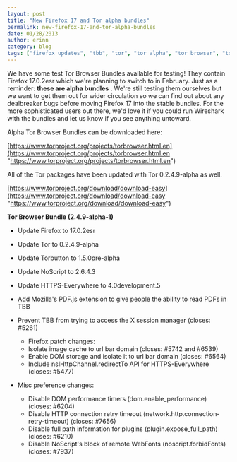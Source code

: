 ```yaml
---
layout: post
title: "New Firefox 17 and Tor alpha bundles"
permalink: new-firefox-17-and-tor-alpha-bundles
date: 01/28/2013
author: erinn
category: blog
tags: ["firefox updates", "tbb", "tor", "tor alpha", "tor browser", "tor browser bundle"]
---
```


We have some test Tor Browser Bundles available for testing! They contain Firefox 17.0.2esr which we're planning to switch to in February. Just as a reminder: **these are alpha bundles** . We're still testing them ourselves but we want to get them out for wider circulation so we can find out about any dealbreaker bugs before moving Firefox 17 into the stable bundles. For the more sophisticated users out there, we'd love it if you could run Wireshark with the bundles and let us know if you see anything untoward.

Alpha Tor Browser Bundles can be downloaded here:

[https://www.torproject.org/projects/torbrowser.html.en](https://www.torproject.org/projects/torbrowser.html.en "https://www.torproject.org/projects/torbrowser.html.en")

All of the Tor packages have been updated with Tor 0.2.4.9-alpha as well.

[https://www.torproject.org/download/download-easy](https://www.torproject.org/download/download-easy "https://www.torproject.org/download/download-easy")

**Tor Browser Bundle (2.4.9-alpha-1)**

- Update Firefox to 17.0.2esr
- Update Tor to 0.2.4.9-alpha
- Update Torbutton to 1.5.0pre-alpha
- Update NoScript to 2.6.4.3
- Update HTTPS-Everywhere to 4.0development.5
- Add Mozilla's PDF.js extension to give people the ability to read PDFs in  
 TBB
- Prevent TBB from trying to access the X session manager (closes: #5261)

  - Firefox patch changes:
  - Isolate image cache to url bar domain (closes: #5742 and #6539)
  - Enable DOM storage and isolate it to url bar domain (closes: #6564)
  - Include nsIHttpChannel.redirectTo API for HTTPS-Everywhere (closes: #5477)
- Misc preference changes:

  - Disable DOM performance timers (dom.enable\_performance) (closes: #6204)
  - Disable HTTP connection retry timeout (network.http.connection-retry-timeout) (closes: #7656)
  - Disable full path information for plugins (plugin.expose\_full\_path) (closes: #6210)
  - Disable NoScript's block of remote WebFonts (noscript.forbidFonts) (closes: #7937)

